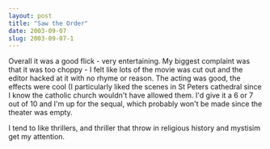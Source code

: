 ```yaml
---
layout: post
title: "Saw the Order"
date: 2003-09-07
slug: 2003-09-07-1
---
```


Overall it was a good flick - very entertaining.  My biggest complaint was that it was too choppy - I felt like lots of the movie was cut out and the editor hacked at it with no rhyme or reason.  The acting was good, the effects were cool (I particularly liked the scenes in St Peters cathedral since I know the catholic church wouldn&apos;t have allowed them.  I&apos;d give it a 6 or 7 out of 10 and I&apos;m up for the sequal, which probably won&apos;t be made since the theater was empty.

I tend to like thrillers, and thriller that throw in religious history and mystisim get my attention.
